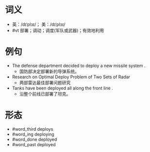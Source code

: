# 词义
- 英：/dɪˈplɔɪ/； 美：/dɪˈplɔɪ/
- #vt 部署；调动；调度(军队或武器)；有效地利用
# 例句
- The defense department decided to deploy a new missile system .
	- 国防部决定部署新的导弹系统。
- Research on Optimal Deploy Problem of Two Sets of Radar
	- 两部雷达最佳部署问题研究
- Tanks have been deployed all along the front line .
	- 沿整个前线已部署了坦克。
# 形态
- #word_third deploys
- #word_ing deploying
- #word_done deployed
- #word_past deployed
